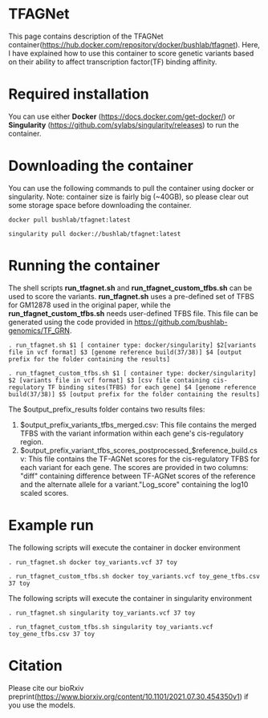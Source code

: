 # TFAGNet
This page contains description of the TFAGNet container(https://hub.docker.com/repository/docker/bushlab/tfagnet). Here, I have explained how to use this container to score genetic variants based on their ability to affect transcription factor(TF) binding affinity. 

# Required installation
You can use either **Docker** (https://docs.docker.com/get-docker/) or **Singularity** (https://github.com/sylabs/singularity/releases) to run the container. 

# Downloading the container
You can use the following commands to pull the container using docker or singularity. Note: container size is fairly big (~40GB), so please clear out some storage space before downloading the container.

```
docker pull bushlab/tfagnet:latest
```

```
singularity pull docker://bushlab/tfagnet:latest
```

# Running the container
The shell scripts **run_tfagnet.sh** and **run_tfagnet_custom_tfbs.sh** can be used to score the variants. **run_tfagnet.sh** uses a pre-defined set of TFBS for GM12878 used in the original paper, while the **run_tfagnet_custom_tfbs.sh** needs user-defined TFBS file. This file can be generated using the code provided in https://github.com/bushlab-genomics/TF_GRN.

```
. run_tfagnet.sh $1 [ container type: docker/singularity] $2[variants file in vcf format] $3 [genome reference build(37/38)] $4 [output prefix for the folder containing the results]

. run_tfagnet_custom_tfbs.sh $1 [ container type: docker/singularity] $2 [variants file in vcf format] $3 [csv file containing cis-regulatory TF binding sites(TFBS) for each gene] $4 [genome reference build(37/38)] $5 [output prefix for the folder containing the results]

```
The $output_prefix_results folder contains two results files: 
1) $output_prefix_variants_tfbs_merged.csv: This file contains the merged TFBS with the variant information within each gene's cis-regulatory region.
2) $output_prefix_variant_tfbs_scores_postprocessed_$reference_build.csv: This file contains the TF-AGNet scores for the cis-regulatory TFBS for each variant for each gene. The scores are provided in two columns: "diff" containing difference between TF-AGNet scores of the reference and the alternate allele for a variant."Log_score" containing the log10 scaled scores. 

# Example run

The following scripts will execute the container in docker environment

```
. run_tfagnet.sh docker toy_variants.vcf 37 toy

. run_tfagnet_custom_tfbs.sh docker toy_variants.vcf toy_gene_tfbs.csv 37 toy

```
The following scripts will execute the container in singularity environment

```
. run_tfagnet.sh singularity toy_variants.vcf 37 toy

. run_tfagnet_custom_tfbs.sh singularity toy_variants.vcf toy_gene_tfbs.csv 37 toy

```

# Citation
Please cite our bioRxiv preprint(https://www.biorxiv.org/content/10.1101/2021.07.30.454350v1) if you use the models.
